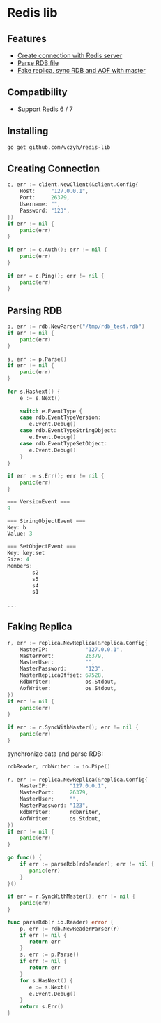 # Redis lib

## Features

- [Create connection with Redis server](#creating-connection)
- [Parse RDB file](#parsing-rdb)
- [Fake replica, sync RDB and AOF with master](#faking-replica)

## Compatibility

- Support Redis 6 / 7

## Installing

```shell
go get github.com/vczyh/redis-lib
```

## Creating Connection

```go  
c, err := client.NewClient(&client.Config{  
    Host:     "127.0.0.1",  
    Port:     26379,  
    Username: "",  
    Password: "123",  
})  
if err != nil {  
    panic(err)  
}  
  
if err := c.Auth(); err != nil {  
    panic(err)  
}  
  
if err = c.Ping(); err != nil {  
    panic(err)  
}
```  

## Parsing RDB

```go  
p, err := rdb.NewParser("/tmp/rdb_test.rdb")  
if err != nil {  
    panic(err)  
}  
  
s, err := p.Parse()  
if err != nil {  
    panic(err)  
}  
  
for s.HasNext() {  
    e := s.Next()  
  
    switch e.EventType {  
    case rdb.EventTypeVersion:  
       e.Event.Debug()  
    case rdb.EventTypeStringObject:  
       e.Event.Debug()  
    case rdb.EventTypeSetObject:  
       e.Event.Debug()  
    }  
}  
  
if err := s.Err(); err != nil {  
    panic(err)  
}

=== VersionEvent ===
9

=== StringObjectEvent ===
Key: b
Value: 3

=== SetObjectEvent ===
Key: key:set
Size: 4
Members:
        s2
        s5
        s4
        s1
        
...
```  

## Faking Replica

```go  
r, err := replica.NewReplica(&replica.Config{  
    MasterIP:            "127.0.0.1",  
    MasterPort:          26379,  
    MasterUser:          "",  
    MasterPassword:      "123",  
    MasterReplicaOffset: 67528,  
    RdbWriter:           os.Stdout,  
    AofWriter:           os.Stdout,  
})  
if err != nil {  
    panic(err)  
}  
  
if err := r.SyncWithMaster(); err != nil {  
    panic(err)  
}
```

synchronize data and parse RDB:

```go
rdbReader, rdbWriter := io.Pipe()  
  
r, err := replica.NewReplica(&replica.Config{  
    MasterIP:       "127.0.0.1",  
    MasterPort:     26379,  
    MasterUser:     "",  
    MasterPassword: "123",  
    RdbWriter:      rdbWriter,  
    AofWriter:      os.Stdout,  
})  
if err != nil {  
    panic(err)  
}  
  
go func() {  
    if err := parseRdb(rdbReader); err != nil {  
       panic(err)  
    }  
}()  
  
if err = r.SyncWithMaster(); err != nil {  
    panic(err)  
}

func parseRdb(r io.Reader) error {  
    p, err := rdb.NewReaderParser(r)  
    if err != nil {  
       return err  
    }  
    s, err := p.Parse()  
    if err != nil {  
       return err  
    }  
    for s.HasNext() {  
       e := s.Next()  
       e.Event.Debug()  
    }  
    return s.Err()  
}
```

